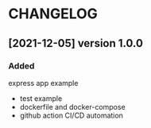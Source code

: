 # CHANGELOG

## [2021-12-05] version 1.0.0

### Added

  express app example
  - test example
  - dockerfile and docker-compose
  - github action CI/CD automation